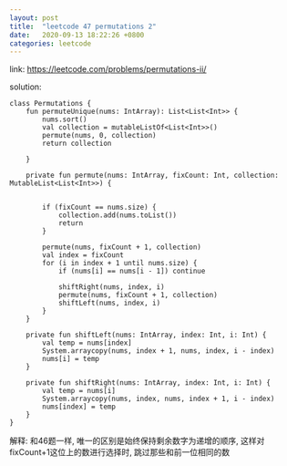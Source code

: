 ```yaml
---
layout: post
title:  "leetcode 47 permutations 2"
date:   2020-09-13 18:22:26 +0800
categories: leetcode
---
```


link: https://leetcode.com/problems/permutations-ii/

solution: 

    class Permutations {
        fun permuteUnique(nums: IntArray): List<List<Int>> {
            nums.sort()
            val collection = mutableListOf<List<Int>>()
            permute(nums, 0, collection)
            return collection

        }

        private fun permute(nums: IntArray, fixCount: Int, collection: MutableList<List<Int>>) {
        

            if (fixCount == nums.size) {
                collection.add(nums.toList())
                return
            }

            permute(nums, fixCount + 1, collection)
            val index = fixCount
            for (i in index + 1 until nums.size) {
                if (nums[i] == nums[i - 1]) continue

                shiftRight(nums, index, i)
                permute(nums, fixCount + 1, collection)
                shiftLeft(nums, index, i)
            }
        }

        private fun shiftLeft(nums: IntArray, index: Int, i: Int) {
            val temp = nums[index]
            System.arraycopy(nums, index + 1, nums, index, i - index)
            nums[i] = temp
        }

        private fun shiftRight(nums: IntArray, index: Int, i: Int) {
            val temp = nums[i]
            System.arraycopy(nums, index, nums, index + 1, i - index)
            nums[index] = temp
        }
    }


解释: 和46题一样, 唯一的区别是始终保持剩余数字为递增的顺序, 这样对fixCount+1这位上的数进行选择时, 跳过那些和前一位相同的数
